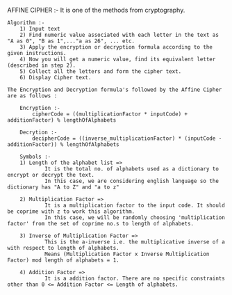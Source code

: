 AFFINE CIPHER :-
	It is one of the methods from cryptography.

	Algorithm :- 
		1) Input text
		2) Find numeric value associated with each letter in the text as "A as 0", "B as 1",..."a as 26", ... etc.
		3) Apply the encryption or decryption formula according to the given instructions.
		4) Now you will get a numeric value, find its equivalent letter (described in step 2).
		5) Collect all the letters and form the cipher text.
		6) Display Cipher text.

	The Encryption and Decryption formula's followed by the Affine Cipher are as follows :

		Encryption :-
			cipherCode = ((multiplicationFactor * inputCode) + additionFactor) % lengthOfAlphabets

		Decrytion :-
			decipherCode = ((inverse_multiplicationFactor) * (inputCode - additionFactor)) % lengthOfAlphabets
 
		Symbols :-
		1) Length of the alphabet list => 
				It is the total no. of alphabets used as a dictionary to encrypt or decrypt the text.
				In this case, we are considering english language so the dictionary has "A to Z" and "a to z"

		2) Multiplication Factor => 
				It is a multiplication factor to the input code. It should be coprime with z to work this algorithm.
				In this case, we will be randomly choosing 'multiplication factor' from the set of coprime no.s to length of alphabets.

		3) Inverse of Multiplication Factor => 	
				This is the a-inverse i.e. the multiplicative inverse of a with respect to length of alphabets. 
				Means (Multiplication Factor x Inverse Multiplication Factor) mod length of alphabets = 1.
 
		4) Addition Factor => 
				It is a addition factor. There are no specific constraints other than 0 <= Addition Factor <= Length of alphabets.

